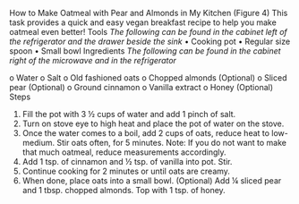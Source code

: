 
How to Make Oatmeal with Pear and Almonds in My Kitchen (Figure 4)
This task provides a quick and easy vegan breakfast recipe to help you make oatmeal even better!
Tools 
*The following can be found in the cabinet left of the refrigerator and the drawer beside the sink*
•	Cooking pot 
•	Regular size spoon
•	Small bowl 
Ingredients 
*The following can be found in the cabinet right of the microwave 
and in the refrigerator*

o	Water 
o	Salt 
o	Old fashioned oats 
o	Chopped almonds (Optional)
o	Sliced pear (Optional)
o	Ground cinnamon 
o	Vanilla extract 
o	Honey (Optional)
Steps
1.	Fill the pot with 3 ½ cups of water and add 1 pinch of salt. 
2.	Turn on stove eye to high heat and place the pot of water on the stove. 
3.	Once the water comes to a boil, add 2 cups of oats, reduce heat to low-medium. Stir oats often, for 5 minutes.
Note: If you do not want to make that much oatmeal, reduce measurements accordingly. 
4.	Add 1 tsp. of cinnamon and ½ tsp. of vanilla into pot. Stir. 
5.	Continue cooking for 2 minutes or until oats are creamy.
6.	When done, place oats into a small bowl. 
       (Optional) Add ¼ sliced pear and 1 tbsp. chopped almonds. Top with 1 tsp. of honey. 
